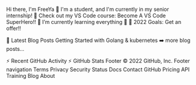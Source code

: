Hi there, I'm FreeYa  👋
I'm a student, and I'm currently in my senior internship!
🔭 Check out my VS Code course: Become A VS Code SuperHero!!
🌱 I’m currently learning everything 🤣
🥅 2022 Goals: Get an offer!!


📕 Latest Blog Posts
Getting Started with Golang & kubernetes
➡️ more blog posts...

⚡ Recent GitHub Activity
⚡ GitHub Stats
Footer
© 2022 GitHub, Inc.
Footer navigation
Terms
Privacy
Security
Status
Docs
Contact GitHub
Pricing
API
Training
Blog
About

